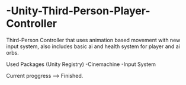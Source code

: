 # -Unity-Third-Person-Player-Controller

Third-Person Controller that uses animation based movement with new input system,
also includes basic ai and health system for player and ai orbs.

Used Packages (Unity Registry)
-Cinemachine
-Input System


Current proggress --> Finished.
